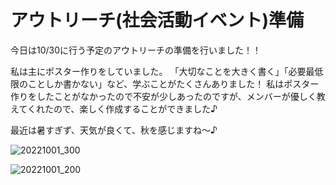# アウトリーチ(社会活動イベント)準備

今日は10/30に行う予定のアウトリーチの準備を行いました！！

私は主にポスター作りをしていました。
「大切なことを大きく書く」「必要最低限のことしか書かない」など、学ぶことがたくさんありました！
私はポスター作りをしたことがなかったので不安が少しあったのですが、メンバーが優しく教えてくれたので、楽しく作成することができました♪

最近は暑すぎず、天気が良くて、秋を感じますね〜♪


![20221001_300](https://user-images.githubusercontent.com/101546670/193437223-de136fbd-ec2d-4cfe-a54f-c33b7debbeea.jpg)

![20221001_200](https://user-images.githubusercontent.com/101546670/193437267-003ba074-918a-402c-9e81-2dcbb817012c.jpg)
